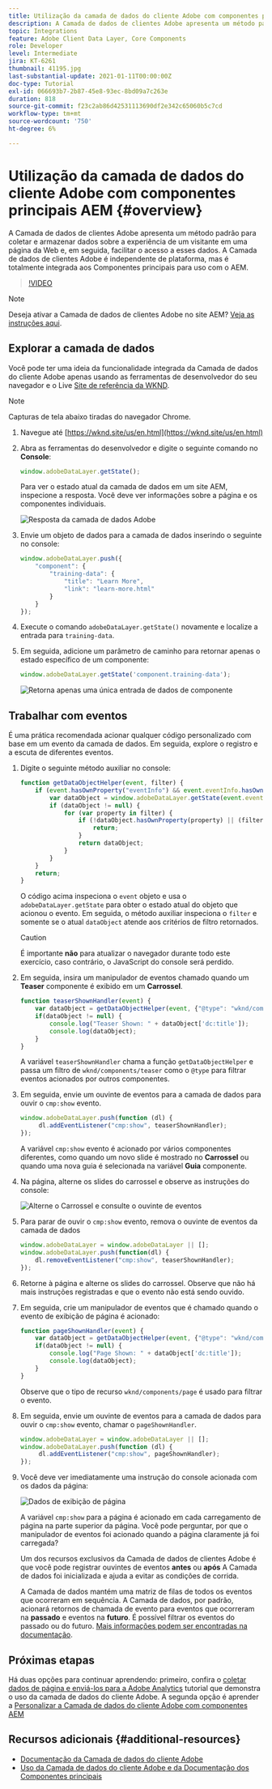 ```yaml
---
title: Utilização da camada de dados do cliente Adobe com componentes principais AEM
description: A Camada de dados de clientes Adobe apresenta um método padrão para coletar e armazenar dados sobre a experiência de um visitante em uma página da Web e, em seguida, facilitar o acesso a esses dados. A Camada de dados de clientes Adobe é independente de plataforma, mas é totalmente integrada aos Componentes principais para uso com o AEM.
topic: Integrations
feature: Adobe Client Data Layer, Core Components
role: Developer
level: Intermediate
jira: KT-6261
thumbnail: 41195.jpg
last-substantial-update: 2021-01-11T00:00:00Z
doc-type: Tutorial
exl-id: 066693b7-2b87-45e8-93ec-8bd09a7c263e
duration: 818
source-git-commit: f23c2ab86d42531113690df2e342c65060b5c7cd
workflow-type: tm+mt
source-wordcount: '750'
ht-degree: 6%

---
```


# Utilização da camada de dados do cliente Adobe com componentes principais AEM {#overview}

A Camada de dados de clientes Adobe apresenta um método padrão para coletar e armazenar dados sobre a experiência de um visitante em uma página da Web e, em seguida, facilitar o acesso a esses dados. A Camada de dados de clientes Adobe é independente de plataforma, mas é totalmente integrada aos Componentes principais para uso com o AEM.

>[!VIDEO](https://video.tv.adobe.com/v/41195?quality=12&learn=on)

>[!NOTE]
>
> Deseja ativar a Camada de dados de clientes Adobe no site AEM? [Veja as instruções aqui](https://experienceleague.adobe.com/docs/experience-manager-core-components/using/developing/data-layer/overview.html#installation-activation).

## Explorar a camada de dados

Você pode ter uma ideia da funcionalidade integrada da Camada de dados do cliente Adobe apenas usando as ferramentas de desenvolvedor do seu navegador e o Live [Site de referência da WKND](https://wknd.site/us/en.html).

>[!NOTE]
>
> Capturas de tela abaixo tiradas do navegador Chrome.

1. Navegue até [https://wknd.site/us/en.html](https://wknd.site/us/en.html)
1. Abra as ferramentas do desenvolvedor e digite o seguinte comando no **Console**:

   ```js
   window.adobeDataLayer.getState();
   ```

   Para ver o estado atual da camada de dados em um site AEM, inspecione a resposta. Você deve ver informações sobre a página e os componentes individuais.

   ![Resposta da camada de dados Adobe](assets/data-layer-state-response.png)

1. Envie um objeto de dados para a camada de dados inserindo o seguinte no console:

   ```js
   window.adobeDataLayer.push({
       "component": {
           "training-data": {
               "title": "Learn More",
               "link": "learn-more.html"
           }
       }
   });
   ```

1. Execute o comando `adobeDataLayer.getState()` novamente e localize a entrada para `training-data`.
1. Em seguida, adicione um parâmetro de caminho para retornar apenas o estado específico de um componente:

   ```js
   window.adobeDataLayer.getState('component.training-data');
   ```

   ![Retorna apenas uma única entrada de dados de componente](assets/return-just-single-component.png)

## Trabalhar com eventos

É uma prática recomendada acionar qualquer código personalizado com base em um evento da camada de dados. Em seguida, explore o registro e a escuta de diferentes eventos.

1. Digite o seguinte método auxiliar no console:

   ```js
   function getDataObjectHelper(event, filter) {
       if (event.hasOwnProperty("eventInfo") && event.eventInfo.hasOwnProperty("path")) {
           var dataObject = window.adobeDataLayer.getState(event.eventInfo.path);
           if (dataObject != null) {
               for (var property in filter) {
                   if (!dataObject.hasOwnProperty(property) || (filter[property] !== null && filter[property] !== dataObject[property])) {
                       return;
                   }
                   return dataObject;
               }
           }
       }
       return;
   }
   ```

   O código acima inspeciona o `event` objeto e usa o `adobeDataLayer.getState` para obter o estado atual do objeto que acionou o evento. Em seguida, o método auxiliar inspeciona o `filter` e somente se o atual `dataObject` atende aos critérios de filtro retornados.

   >[!CAUTION]
   >
   > É importante **não** para atualizar o navegador durante todo este exercício, caso contrário, o JavaScript do console será perdido.

1. Em seguida, insira um manipulador de eventos chamado quando um **Teaser** componente é exibido em um **Carrossel**.

   ```js
   function teaserShownHandler(event) {
       var dataObject = getDataObjectHelper(event, {"@type": "wknd/components/teaser"});
       if(dataObject != null) {
           console.log("Teaser Shown: " + dataObject['dc:title']);
           console.log(dataObject);
       }
   }
   ```

   A variável `teaserShownHandler` chama a função `getDataObjectHelper` e passa um filtro de `wknd/components/teaser` como o `@type` para filtrar eventos acionados por outros componentes.

1. Em seguida, envie um ouvinte de eventos para a camada de dados para ouvir o `cmp:show` evento.

   ```js
   window.adobeDataLayer.push(function (dl) {
        dl.addEventListener("cmp:show", teaserShownHandler);
   });
   ```

   A variável `cmp:show` evento é acionado por vários componentes diferentes, como quando um novo slide é mostrado no **Carrossel** ou quando uma nova guia é selecionada na variável **Guia** componente.

1. Na página, alterne os slides do carrossel e observe as instruções do console:

   ![Alterne o Carrossel e consulte o ouvinte de eventos](assets/teaser-console-slides.png)

1. Para parar de ouvir o `cmp:show` evento, remova o ouvinte de eventos da camada de dados

   ```js
   window.adobeDataLayer = window.adobeDataLayer || [];
   window.adobeDataLayer.push(function(dl) {
       dl.removeEventListener("cmp:show", teaserShownHandler);
   });
   ```

1. Retorne à página e alterne os slides do carrossel. Observe que não há mais instruções registradas e que o evento não está sendo ouvido.

1. Em seguida, crie um manipulador de eventos que é chamado quando o evento de exibição de página é acionado:

   ```js
   function pageShownHandler(event) {
       var dataObject = getDataObjectHelper(event, {"@type": "wknd/components/page"});
       if(dataObject != null) {
           console.log("Page Shown: " + dataObject['dc:title']);
           console.log(dataObject);
       }
   }
   ```

   Observe que o tipo de recurso `wknd/components/page` é usado para filtrar o evento.

1. Em seguida, envie um ouvinte de eventos para a camada de dados para ouvir o `cmp:show` evento, chamar o `pageShownHandler`.

   ```js
   window.adobeDataLayer = window.adobeDataLayer || [];
   window.adobeDataLayer.push(function (dl) {
        dl.addEventListener("cmp:show", pageShownHandler);
   });
   ```

1. Você deve ver imediatamente uma instrução do console acionada com os dados da página:

   ![Dados de exibição de página](assets/page-show-console-data.png)

   A variável `cmp:show` para a página é acionado em cada carregamento de página na parte superior da página. Você pode perguntar, por que o manipulador de eventos foi acionado quando a página claramente já foi carregada?

   Um dos recursos exclusivos da Camada de dados de clientes Adobe é que você pode registrar ouvintes de eventos **antes** ou **após** A Camada de dados foi inicializada e ajuda a evitar as condições de corrida.

   A Camada de dados mantém uma matriz de filas de todos os eventos que ocorreram em sequência. A Camada de dados, por padrão, acionará retornos de chamada de evento para eventos que ocorreram na **passado** e eventos na **futuro**. É possível filtrar os eventos do passado ou do futuro. [Mais informações podem ser encontradas na documentação](https://github.com/adobe/adobe-client-data-layer/wiki#addeventlistener).


## Próximas etapas

Há duas opções para continuar aprendendo: primeiro, confira o [coletar dados de página e enviá-los para a Adobe Analytics](../analytics/collect-data-analytics.md) tutorial que demonstra o uso da camada de dados do cliente Adobe. A segunda opção é aprender a [Personalizar a Camada de dados do cliente Adobe com componentes AEM](./data-layer-customize.md)


## Recursos adicionais {#additional-resources}

* [Documentação da Camada de dados do cliente Adobe](https://github.com/adobe/adobe-client-data-layer/wiki)
* [Uso da Camada de dados do cliente Adobe e da Documentação dos Componentes principais](https://experienceleague.adobe.com/docs/experience-manager-core-components/using/developing/data-layer/overview.html?lang=pt-BR)
